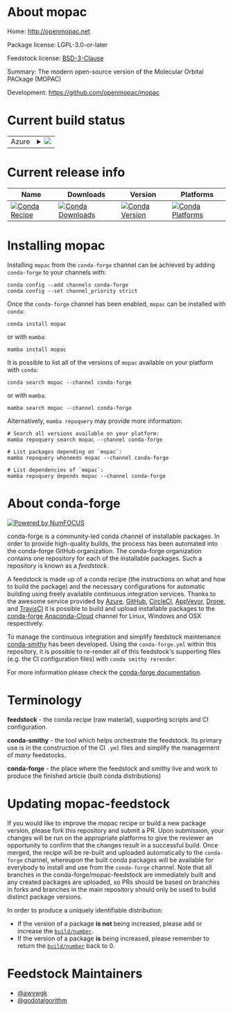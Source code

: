 About mopac
===========

Home: http://openmopac.net

Package license: LGPL-3.0-or-later

Feedstock license: [BSD-3-Clause](https://github.com/conda-forge/mopac-feedstock/blob/main/LICENSE.txt)

Summary: The modern open-source version of the Molecular Orbital PACkage (MOPAC)

Development: https://github.com/openmopac/mopac

Current build status
====================


<table>
    
  <tr>
    <td>Azure</td>
    <td>
      <details>
        <summary>
          <a href="https://dev.azure.com/conda-forge/feedstock-builds/_build/latest?definitionId=16552&branchName=main">
            <img src="https://dev.azure.com/conda-forge/feedstock-builds/_apis/build/status/mopac-feedstock?branchName=main">
          </a>
        </summary>
        <table>
          <thead><tr><th>Variant</th><th>Status</th></tr></thead>
          <tbody><tr>
              <td>linux_64</td>
              <td>
                <a href="https://dev.azure.com/conda-forge/feedstock-builds/_build/latest?definitionId=16552&branchName=main">
                  <img src="https://dev.azure.com/conda-forge/feedstock-builds/_apis/build/status/mopac-feedstock?branchName=main&jobName=linux&configuration=linux%20linux_64_" alt="variant">
                </a>
              </td>
            </tr><tr>
              <td>linux_aarch64</td>
              <td>
                <a href="https://dev.azure.com/conda-forge/feedstock-builds/_build/latest?definitionId=16552&branchName=main">
                  <img src="https://dev.azure.com/conda-forge/feedstock-builds/_apis/build/status/mopac-feedstock?branchName=main&jobName=linux&configuration=linux%20linux_aarch64_" alt="variant">
                </a>
              </td>
            </tr><tr>
              <td>linux_ppc64le</td>
              <td>
                <a href="https://dev.azure.com/conda-forge/feedstock-builds/_build/latest?definitionId=16552&branchName=main">
                  <img src="https://dev.azure.com/conda-forge/feedstock-builds/_apis/build/status/mopac-feedstock?branchName=main&jobName=linux&configuration=linux%20linux_ppc64le_" alt="variant">
                </a>
              </td>
            </tr><tr>
              <td>osx_64</td>
              <td>
                <a href="https://dev.azure.com/conda-forge/feedstock-builds/_build/latest?definitionId=16552&branchName=main">
                  <img src="https://dev.azure.com/conda-forge/feedstock-builds/_apis/build/status/mopac-feedstock?branchName=main&jobName=osx&configuration=osx%20osx_64_" alt="variant">
                </a>
              </td>
            </tr><tr>
              <td>osx_arm64</td>
              <td>
                <a href="https://dev.azure.com/conda-forge/feedstock-builds/_build/latest?definitionId=16552&branchName=main">
                  <img src="https://dev.azure.com/conda-forge/feedstock-builds/_apis/build/status/mopac-feedstock?branchName=main&jobName=osx&configuration=osx%20osx_arm64_" alt="variant">
                </a>
              </td>
            </tr><tr>
              <td>win_64</td>
              <td>
                <a href="https://dev.azure.com/conda-forge/feedstock-builds/_build/latest?definitionId=16552&branchName=main">
                  <img src="https://dev.azure.com/conda-forge/feedstock-builds/_apis/build/status/mopac-feedstock?branchName=main&jobName=win&configuration=win%20win_64_" alt="variant">
                </a>
              </td>
            </tr>
          </tbody>
        </table>
      </details>
    </td>
  </tr>
</table>

Current release info
====================

| Name | Downloads | Version | Platforms |
| --- | --- | --- | --- |
| [![Conda Recipe](https://img.shields.io/badge/recipe-mopac-green.svg)](https://anaconda.org/conda-forge/mopac) | [![Conda Downloads](https://img.shields.io/conda/dn/conda-forge/mopac.svg)](https://anaconda.org/conda-forge/mopac) | [![Conda Version](https://img.shields.io/conda/vn/conda-forge/mopac.svg)](https://anaconda.org/conda-forge/mopac) | [![Conda Platforms](https://img.shields.io/conda/pn/conda-forge/mopac.svg)](https://anaconda.org/conda-forge/mopac) |

Installing mopac
================

Installing `mopac` from the `conda-forge` channel can be achieved by adding `conda-forge` to your channels with:

```
conda config --add channels conda-forge
conda config --set channel_priority strict
```

Once the `conda-forge` channel has been enabled, `mopac` can be installed with `conda`:

```
conda install mopac
```

or with `mamba`:

```
mamba install mopac
```

It is possible to list all of the versions of `mopac` available on your platform with `conda`:

```
conda search mopac --channel conda-forge
```

or with `mamba`:

```
mamba search mopac --channel conda-forge
```

Alternatively, `mamba repoquery` may provide more information:

```
# Search all versions available on your platform:
mamba repoquery search mopac --channel conda-forge

# List packages depending on `mopac`:
mamba repoquery whoneeds mopac --channel conda-forge

# List dependencies of `mopac`:
mamba repoquery depends mopac --channel conda-forge
```


About conda-forge
=================

[![Powered by
NumFOCUS](https://img.shields.io/badge/powered%20by-NumFOCUS-orange.svg?style=flat&colorA=E1523D&colorB=007D8A)](https://numfocus.org)

conda-forge is a community-led conda channel of installable packages.
In order to provide high-quality builds, the process has been automated into the
conda-forge GitHub organization. The conda-forge organization contains one repository
for each of the installable packages. Such a repository is known as a *feedstock*.

A feedstock is made up of a conda recipe (the instructions on what and how to build
the package) and the necessary configurations for automatic building using freely
available continuous integration services. Thanks to the awesome service provided by
[Azure](https://azure.microsoft.com/en-us/services/devops/), [GitHub](https://github.com/),
[CircleCI](https://circleci.com/), [AppVeyor](https://www.appveyor.com/),
[Drone](https://cloud.drone.io/welcome), and [TravisCI](https://travis-ci.com/)
it is possible to build and upload installable packages to the
[conda-forge](https://anaconda.org/conda-forge) [Anaconda-Cloud](https://anaconda.org/)
channel for Linux, Windows and OSX respectively.

To manage the continuous integration and simplify feedstock maintenance
[conda-smithy](https://github.com/conda-forge/conda-smithy) has been developed.
Using the ``conda-forge.yml`` within this repository, it is possible to re-render all of
this feedstock's supporting files (e.g. the CI configuration files) with ``conda smithy rerender``.

For more information please check the [conda-forge documentation](https://conda-forge.org/docs/).

Terminology
===========

**feedstock** - the conda recipe (raw material), supporting scripts and CI configuration.

**conda-smithy** - the tool which helps orchestrate the feedstock.
                   Its primary use is in the construction of the CI ``.yml`` files
                   and simplify the management of *many* feedstocks.

**conda-forge** - the place where the feedstock and smithy live and work to
                  produce the finished article (built conda distributions)


Updating mopac-feedstock
========================

If you would like to improve the mopac recipe or build a new
package version, please fork this repository and submit a PR. Upon submission,
your changes will be run on the appropriate platforms to give the reviewer an
opportunity to confirm that the changes result in a successful build. Once
merged, the recipe will be re-built and uploaded automatically to the
`conda-forge` channel, whereupon the built conda packages will be available for
everybody to install and use from the `conda-forge` channel.
Note that all branches in the conda-forge/mopac-feedstock are
immediately built and any created packages are uploaded, so PRs should be based
on branches in forks and branches in the main repository should only be used to
build distinct package versions.

In order to produce a uniquely identifiable distribution:
 * If the version of a package **is not** being increased, please add or increase
   the [``build/number``](https://docs.conda.io/projects/conda-build/en/latest/resources/define-metadata.html#build-number-and-string).
 * If the version of a package **is** being increased, please remember to return
   the [``build/number``](https://docs.conda.io/projects/conda-build/en/latest/resources/define-metadata.html#build-number-and-string)
   back to 0.

Feedstock Maintainers
=====================

* [@awvwgk](https://github.com/awvwgk/)
* [@godotalgorithm](https://github.com/godotalgorithm/)

